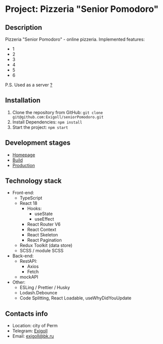# Project: Pizzeria "Senior Pomodoro"

## Description

Pizzeria "Senior Pomodoro" - online pizzeria.
Implemented features:

* 1
* 2
* 3
* 4
* 5
* 6

P.S. Used as a server [?](https://mockapi.io)

## Installation

1. Clone the repository from GitHub: ``git clone git@github.com:Exigoll/seniorPomodoro.git``
2. Install Dependencies:  ``npm install``
3. Start the project:  ``npm start``

## Development stages

* [Homepage](https://exigoll.github.io/seniorPomodoro)
* [Build](https://github.com/Exigoll/seniorPomodoro)
* [Production](https://github.com/Exigoll/seniorPomodoro/tree/gh-pages)

## Technology stack

* Front-end:
	* TypeScript
	* React 18
		* Hooks:
			* useState
			* useEffect
		* React Router V6
		* React Context
		* React Skeleton
		* React Pagination
	* Redux Toolkit (data store)
	* SCSS / module SCSS
* Back-end:
	* RestAPI:
		* Axios
		* Fetch
	* mockAPI
* Other:
	* ESLing / Prettier / Husky
	* Lodash.Debounce
	* Code Splitting, React Loadable, useWhyDidYouUpdate

## Contacts info

* Location: city of Perm
* Telegram: [Exigoll](https://t.me/exigoll)
* Email: exigoll@bk.ru
